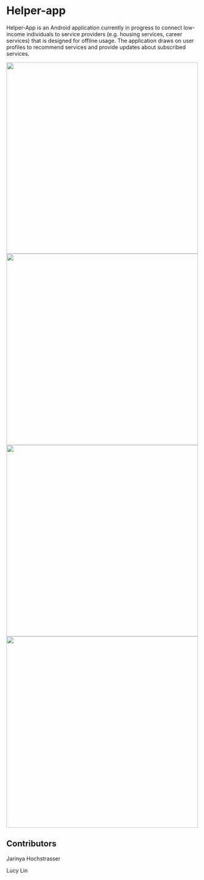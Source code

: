 # Helper-app
Helper-App is an Android application currently in progress to connect low-income individuals to service providers (e.g. housing services, career services) that is designed for offline usage. The application draws on user profiles to recommend services and provide updates about subscribed services.

<img src="https://github.com/lucylin43/helper-app/blob/master/documentation/browse_screen.png" height="500">
<img src="https://github.com/lucylin43/helper-app/blob/master/documentation/favorite_functionality.png" height="500">
<img src="https://github.com/lucylin43/helper-app/blob/master/documentation/directions_screen.png" height="500">
<img src="https://github.com/lucylin43/helper-app/blob/master/documentation/searchResults_screen.png" height="500">

## Contributors
Jarinya Hochstrasser

Lucy Lin

